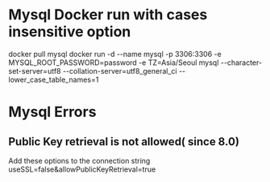 # Mysql Docker run with cases insensitive option
docker pull mysql
docker run -d --name mysql -p 3306:3306 -e MYSQL_ROOT_PASSWORD=password -e TZ=Asia/Seoul mysql --character-set-server=utf8 --collation-server=utf8_general_ci --lower_case_table_names=1

# Mysql Errors
## Public Key retrieval is not allowed( since 8.0)
Add these options to the connection string
useSSL=false&allowPublicKeyRetrieval=true
